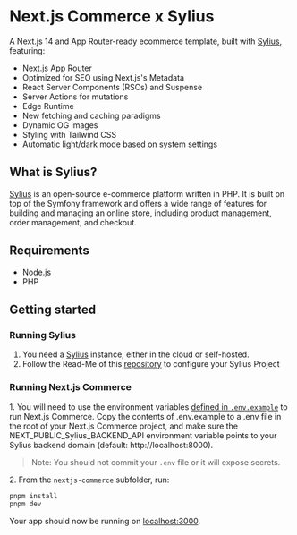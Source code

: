 # Next.js Commerce x Sylius

A Next.js 14 and App Router-ready ecommerce template, built with [Sylius](https://github.com/sylius/sylius), featuring:

- Next.js App Router
- Optimized for SEO using Next.js's Metadata
- React Server Components (RSCs) and Suspense
- Server Actions for mutations
- Edge Runtime
- New fetching and caching paradigms
- Dynamic OG images
- Styling with Tailwind CSS
- Automatic light/dark mode based on system settings

## What is Sylius?

[Sylius](https://sylius.com/) is an open-source e-commerce platform written in PHP. It is built on top of the Symfony framework and offers a wide range of features for building and managing an online store, including product management, order management, and checkout.

## Requirements

- Node.js
- PHP

## Getting started

### Running Sylius

1. You need a [Sylius](https://sylius.com/download/) instance, either in the cloud or self-hosted.
2. Follow the Read-Me of this [repository](https://github.com/theodo/sylius-commerce-config) to configure your Sylius Project

### Running Next.js Commerce

1\. You will need to use the environment variables [defined in `.env.example`](.env.example) to run Next.js Commerce. Copy the contents of .env.example to a .env file in the root of your Next.js Commerce project, and make sure the NEXT_PUBLIC_Sylius_BACKEND_API environment variable points to your Sylius backend domain (default: http://localhost:8000).

> Note: You should not commit your `.env` file or it will expose secrets.

2\. From the `nextjs-commerce` subfolder, run:

```bash
pnpm install
pnpm dev
```

Your app should now be running on [localhost:3000](http://localhost:3000/).

